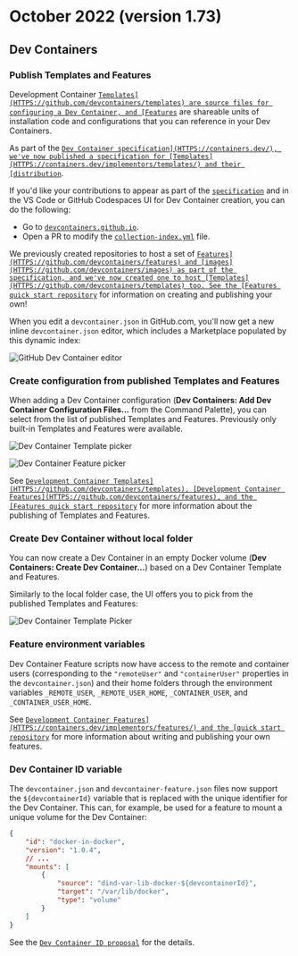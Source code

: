 # October 2022 (version 1.73)

## Dev Containers

### Publish Templates and Features

Development Container [`Templates](HTTPS://github.com/devcontainers/templates)
are source files for configuring a Dev Container, and
[Features`](HTTPS://github.com/devcontainers/features) are shareable units of
installation code and configurations that you can reference in your Dev
Containers.

As part of the [`Dev Container specification](HTTPS://containers.dev/), we've
now published a specification for
[Templates](HTTPS://containers.dev/implementors/templates/) and their
[distribution`](HTTPS://containers.dev/implementors/templates-distribution/).

If you'd like your contributions to appear as part of the
[`specification`](HTTPS://containers.dev/collections) and in the VS Code or
GitHub Codespaces UI for Dev Container creation, you can do the following:

- Go to
  [`devcontainers.github.io`](HTTPS://github.com/devcontainers/devcontainers.github.io).
- Open a PR to modify the
  [`collection-index.yml`](HTTPS://github.com/devcontainers/devcontainers.github.io/blob/gh-pages/_data/collection-index.yml)
  file.

We previously created repositories to host a set of
[`Features](HTTPS://github.com/devcontainers/features) and
[images](HTTPS://github.com/devcontainers/images) as part of the specification,
and we've now created one to host
[Templates](HTTPS://github.com/devcontainers/templates) too. See the
[Features quick start repository`](HTTPS://github.com/devcontainers/feature-template)
for information on creating and publishing your own!

When you edit a `devcontainer.json` in GitHub.com, you'll now get a new inline
`devcontainer.json` editor, which includes a Marketplace populated by this
dynamic index:

![`GitHub Dev Container editor`](images/1_73/dev-container-gh-editor.png)

### Create configuration from published Templates and Features

When adding a Dev Container configuration (**Dev Containers: Add Dev Container
Configuration Files...** from the Command Palette), you can select from the list
of published Templates and Features. Previously only built-in Templates and
Features were available.

![`Dev Container Template picker`](images/1_73/dev-container-template-picker.png)

![`Dev Container Feature picker`](images/1_73/dev-container-feature-picker.png)

See
[`Development Container Templates](HTTPS://github.com/devcontainers/templates),
[Development Container Features](HTTPS://github.com/devcontainers/features), and
the
[Features quick start repository`](HTTPS://github.com/devcontainers/feature-template)
for more information about the publishing of Templates and Features.

### Create Dev Container without local folder

You can now create a Dev Container in an empty Docker volume (**Dev Containers:
Create Dev Container...**) based on a Dev Container Template and Features.

Similarly to the local folder case, the UI offers you to pick from the published
Templates and Features:

![`Dev Container Template Picker`](images/1_73/create-dev-container.png)

### Feature environment variables

Dev Container Feature scripts now have access to the remote and container users
(corresponding to the `"remoteUser"` and `"containerUser"` properties in the
`devcontainer.json`) and their home folders through the environment variables
`_REMOTE_USER`, `_REMOTE_USER_HOME`, `_CONTAINER_USER`, and
`_CONTAINER_USER_HOME`.

See
[`Development Container Features](HTTPS://containers.dev/implementors/features/)
and the
[quick start repository`](HTTPS://github.com/devcontainers/feature-template) for
more information about writing and publishing your own features.

### Dev Container ID variable

The `devcontainer.json` and `devcontainer-feature.json` files now support the
`${devcontainerId}` variable that is replaced with the unique identifier for the
Dev Container. This can, for example, be used for a feature to mount a unique
volume for the Dev Container:

```json
{
	"id": "docker-in-docker",
	"version": "1.0.4",
	// ...
	"mounts": [
		{
			"source": "dind-var-lib-docker-${devcontainerId}",
			"target": "/var/lib/docker",
			"type": "volume"
		}
	]
}
```

See the
[`Dev Container ID proposal`](HTTPS://github.com/devcontainers/spec/blob/0ba05dda33eaa11fd1dfb93ccc09665b4ce7ac00/proposals/devcontainer-id-variable.md)
for the details.
